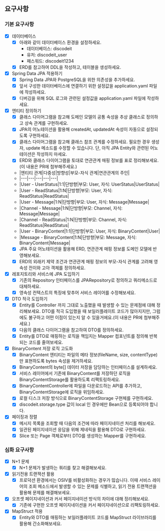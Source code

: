 ## 요구사항

### 기본 요구사항
- [x] 데이터베이스
  - [x]  아래와 같이 데이터베이스 환경을 설정하세요.
      - 데이터베이스: discodeit
      - 유저: discodeit_user 
      - 패스워드: discodeit1234
  - [x] ERD를 참고하여 DDL을 작성하고, 테이블을 생성하세요. 
- [x] Spring Data JPA 적용하기
  - [x] Spring Data JPA와 PostgreSQL을 위한 의존성을 추가하세요.
  - [x] 앞서 구성한 데이터베이스에 연결하기 위한 설정값을 application.yaml 파일에 작성하세요.
  - [x] 디버깅을 위해 SQL 로그와 관련된 설정값을 application.yaml 파일에 작성하세요.
- [x] 엔티티 정의하기
  - [x] 클래스 다이어그램을 참고해 도메인 모델의 공통 속성을 추상 클래스로 정의하고 상속 관계를 구현하세요.
  - [x] JPA의 어노테이션을 활용해 createdAt, updatedAt 속성이 자동으로 설정되도록 구현하세요.
  - [x] 클래스 다이어그램을 참고해 클래스 참조 관계를 수정하세요. 필요한 경우 생성자, update 메소드를 수정할 수 있습니다. 단, 아직 JPA Entity와 관련된 어노테이션은 작성하지 마세요.
  - [x] ERD와 클래스 다이어그램을 토대로 연관관계 매핑 정보를 표로 정리해보세요.(이 내용은 PR에 첨부해주세요.)
  - |엔티티 관계|다중성|방향성|부모-자식 관계|연관관계의 주인|
  - |---|---|---|---|---|
  - |User - UserStatus|1:1|단방향|부모: User, 자식: UserStatus|UserStatus|
  - |User - ReadStatus|1:N|단방향|부모: User, 자식: ReadStatus|ReadStatus|
  - |User - Message|1:N|단방향|부모: User, 자식: Message|Message|
  - |Channel - Message|1:N|단방향|부모: Channel, 자식: Message|Message|
  - |Channel - ReadStatus|1:N|단방향|부모: Channel, 자식: ReadStatus|ReadStatus|
  - |User - BinaryContent|1:1|단방향|부모: User, 자식: BinaryContent|User|
  - |Message - BinaryContent|1:N|단방향|부모: Message, 자식: BinaryContent|Message|
  - [x] JPA 주요 어노테이션을 활용해 ERD, 연관관계 매핑 정보를 도메인 모델에 반영해보세요. 
  - [x] ERD의 외래키 제약 조건과 연관관계 매핑 정보의 부모-자식 관계를 고려해 영속성 전이와 고아 객체를 정의하세요. 
- [x] 레포지토리와 서비스에 JPA 도입하기
  - [x] 기존의 Repository 인터페이스를 JPARepository로 정의하고 쿼리메소드로 대체하세요. 
  - [x] 영속성 컨텍스트의 특징에 맞추어 서비스 레이어를 수정해보세요. 
- [x] DTO 적극 도입하기
  - [x] Entity를 Controller 까지 그대로 노출했을 때 발생할 수 있는 문제점에 대해 정리해보세요. DTO를 적극 도입했을 때 보일러플레이트 코드가 많아지지만, 그럼에도 불구하고 어떤 이점이 있는지 알 수 있을거에요.(이 내용은 PR에 첨부해주세요.)
  - [x] 다음의 클래스 다이어그램을 참고하여 DTO를 정의하세요.
  - [x] Entity를 DTO로 매핑하는 로직을 책임지는 Mapper 컴포넌트를 정의해 반복되는 코드를 줄여보세요.
- [x] BinaryContent 저장 로직 고도화
  - [x] BinaryContent 엔티티는 파일의 메타 정보(fileName, size, contentType)만 표현하도록 bytes 속성을 제거하세요.
  - [x] BinaryContent의 byte[] 데이터 저장을 담당하는 인터페이스를 설계하세요.
  - [x] 서비스 레이어에서 기존에 BinaryContent를 저장하던 로직을 BinaryContentStorage를 활용하도록 리팩토링하세요.
  - [x] BinaryContentController에 파일을 다운로드하는 API를 추가하고, BinaryContentStorage에 로직을 위임하세요.
  - [x] 로컬 디스크 저장 방식으로 BinaryContentStorage 구현체를 구현하세요.
  - [x] discodeit.storage.type 값이 local 인 경우에만 Bean으로 등록되어야 합니다.
- [x] 페이징과 정렬
  - [x] 메시지 목록을 조회할 때 다음의 조건에 따라 페이지네이션 처리를 해보세요. 
  - [x] 일관된 페이지네이션 응답을 위해 제네릭을 활용해 DTO로 구현하세요. 
  - [x] Slice 또는 Page 객체로부터 DTO를 생성하는 Mapper를 구현하세요. 

### 심화 요구사항
- [x] N+1 문제
  - [x] N+1 문제가 발생하는 쿼리를 찾고 해결해보세요.
- [x] 읽기전용 트랜잭션 활용
  - [x] 프로덕션 환경에서는 OSIV를 비활성화하는 경우가 많습니다. 이때 서비스 레이어의 조회 메소드에서 발생할 수 있는 문제를 식별하고, 읽기 전용 트랜잭션을 활용해 문제를 해결해보세요. 
- [x] 오프셋 페이지네이션과 커서 페이지네이션 방식의 차이에 대해 정리해보세요.
  - [x]  기존에 구현한 오프셋 페이지네이션을 커서 페이지네이션으로 리팩토링하세요. 
- [x] MapStruct 적용
  - [x] Entity와 DTO를 매핑하는 보일러플레이트 코드를 MapStruct 라이브러리를 활용해 간소화해보세요.
